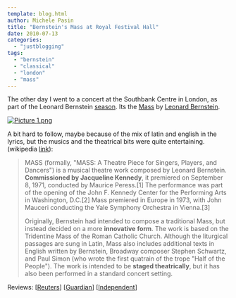 ```yaml
---
template: blog.html
author: Michele Pasin
title: "Bernstein's Mass at Royal Festival Hall"
date: 2010-07-13
categories: 
  - "justblogging"
tags: 
  - "bernstein"
  - "classical"
  - "london"
  - "mass"
---
```



The other day I went to a concert at the Southbank Centre in London, as part of the Leonard Bernstein [season](http://bernstein.southbankcentre.co.uk/). Its the [Mass](http://en.wikipedia.org/wiki/Mass_%28Bernstein%29) by [Leonard Bernstein](http://en.wikipedia.org/wiki/Leonard_Bernstein). 

[![Picture 1.png](../../img/Picture-1.png)](http://www.flickr.com/photos/southbankcentre/4776980747/)

A bit hard to follow, maybe because of the mix of latin and english in the lyrics, but the musics and the theatrical bits were quite entertaining. (wikipedia [link](http://en.wikipedia.org/wiki/Mass_%28Bernstein%29)):

> MASS (formally, "MASS: A Theatre Piece for Singers, Players, and Dancers") is a musical theatre work composed by Leonard Bernstein. **Commissioned by Jacqueline Kennedy**, it premiered on September 8, 1971, conducted by Maurice Peress.\[1\] The performance was part of the opening of the John F. Kennedy Center for the Performing Arts in Washington, D.C.\[2\] Mass premiered in Europe in 1973, with John Mauceri conducting the Yale Symphony Orchestra in Vienna.\[3\]
> 
> Originally, Bernstein had intended to compose a traditional Mass, but instead decided on a more **innovative** **form**. The work is based on the Tridentine Mass of the Roman Catholic Church. Although the liturgical passages are sung in Latin, Mass also includes additional texts in English written by Bernstein, Broadway composer Stephen Schwartz, and Paul Simon (who wrote the first quatrain of the trope "Half of the People"). The work is intended to be **staged theatrically**, but it has also been performed in a standard concert setting.

Reviews: \[[Reuters](http://uk.reuters.com/article/idUKTRE6661OU20100707)\] \[[Guardian](http://www.guardian.co.uk/music/2010/jul/12/bernsteins-mass-review)\] \[[Independent](http://www.independent.co.uk/arts-entertainment/classical/reviews/bernstein-mass-royal-festival-hall-london-2024147.html)\]
